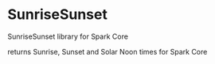 # SunriseSunset
SunriseSunset library for Spark Core

returns Sunrise, Sunset and Solar Noon times for Spark Core
